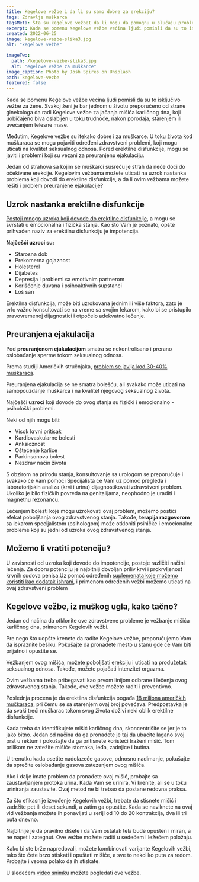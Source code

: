 ```yaml
---
title: Kegelove vežbe i da li su samo dobre za erekciju?
tags: Zdravlje muškarca
tagsMeta: Šta su kegelove vežbeI da li mogu da pomognu u slučaju problemi koji se javljaju u seksualnom životu muškarca? Na koji način se sprovode i šta možemo da očekujemo?
excerpt: Kada se pomenu Kegelove vežbe većina ljudi pomisli da su to isključivo vežbe za žene.
created: 2022-06-25
image: kegelove-vezbe-slika3.jpg
alt: "kegelove vežbe"

imageTwo:
  path: /kegelove-vezbe-slika3.jpg
  alt: "egelove vežbe za muškarce"
image_caption: Photo by Josh Spires on Unsplash
path: kegelove-vezbe
featured: false
---
```



Kada se pomenu Kegelove vežbe većina ljudi pomisli da su to isključivo vežbe za žene. Svakoj  ženi je bar jednom u životu preporučeno od strane ginekologa da radi Kegelove vežbe za jačanja mišića karličnog dna, koji uobičajeno biva oslabljen u toku trudnoće, nakon porođaja, starenjem ili uvećanjem telesne mase.

Međutim, Kegelove vežbe su itekako dobre i za muškarce. U toku života kod muškaraca se mogu pojaviti određeni zdravstveni problemi, koji mogu uticati na kvalitet seksualnog odnosa. Pored erektilne disfunkcije, mogu se javiti i problemi koji su vezani za preuranjenu ejakulaciju.

Jedan od strahova sa kojim se muškarci susreću je strah da neće doći do očekivane erekcije. Kegelovim vežbama možete uticati na uzrok nastanka problema koji dovodi do erektilne disfunkcije, a da li ovim vežbama možete rešiti i problem preuranjene ejakulacije?

## Uzrok nastanka erektilne disfunkcije

[Postoji mnogo uzroka koji dovode do erektilne disfunkcije](https://www.healthline.com/health/erectile-dysfunction#prevention), a mogu se svrstati u emocionalna i fizička stanja. Kao što Vam je poznato, opšte prihvaćen naziv za erektilnu disfunkciju je impotencija.

**Najčešći uzroci su:**

- Starosna dob
- Prekomerna gojaznost
- Holesterol 
- Dijabetes
- Depresija i problemi sa emotivnim partnerom 
- Korišćenje duvana i psihoaktivnih supstanci
- Loš san

Erektilna disfunkcija, može biti uzrokovana jednim ili više faktora, zato je vrlo važno konsultovati se na vreme sa svojim lekarom, kako bi se pristupilo pravovremenoj dijagnostici i  otpočelo adekvatno lečenje.

## Preuranjena ejakulacija

Pod **preuranjenom ejakulacijom** smatra se nekontrolisano i prerano oslobađanje sperme tokom seksualnog odnosa.

Prema studiji Američkih stručnjaka, [problem se javlja kod 30-40% muškaraca](https://my.clevelandclinic.org/health/diseases/15627-premature-ejaculation).

Preuranjena ejakulacija se ne smatra bolešću, ali svakako može uticati na samopouzdanje muškarca i na kvalitet njegovog seksualnog života.

Najčešći **uzroci** koji dovode do ovog stanja su fizički i emocionalno - psihološki problemi.

Neki od njih mogu biti:

- Visok krvni pritisak
- Kardiovaskularne bolesti
- Anksioznost
- Oštećenje karlice
- Parkinsonova bolest
- Nezdrav način života

S obzirom na prirodu stanja, konsultovanje sa urologom se preporučuje i svakako će Vam pomoći Specijalista će Vam uz pomoć pregleda i laboratorijskih analiza (krvi i urina) dijagnostikovati zdravstveni problem. Ukoliko je bilo fizičkih povreda na genitalijama, neophodno je uraditi i magnetnu rezonancu.

Lečenjem bolesti koje mogu uzrokovati ovaj problem, možemo postići efekat poboljšanja ovog zdravstvenog stanja. Takođe, **terapija razgovorom** sa lekarom specijalistom (psihologom) može otkloniti psihičke i emocionalne probleme koji su jedni od uzroka ovog zdravstvenog stanja.

## Možemo li vratiti potenciju?

U zavisnosti od uzroka koji dovode do impotencije, postoje različiti načini lečenja. Za dobru potenciju je najbitniji dovoljan priliv krvi i prokrvljenost krvnih sudova penisa.Uz pomoć određenih [suplemenata koje možemo koristiti kao dodatak ishrani](http://localhost:8080/dodaci-ishrani/multi-maka/), i primenom određenih vežbi možemo uticati na ovaj zdravstveni problem

## Kegelove vežbe, iz muškog ugla, kako tačno?

Jedan od načina da otklonite ove zdravstvene probleme je vežbanje mišića karličnog dna, primenom Kegelovih vežbi.

Pre nego što uopšte krenete da radite Kegelove vežbe, preporučujemo Vam da ispraznite bešiku. Pokušajte da pronađete mesto u stanu gde će Vam biti prijatno i opustite se.

Vežbanjem ovog mišića, možete poboljšati erekciju i uticati na produžetak seksualnog odnosa. Takođe, možete pojačati intenzitet orgazma. 

Ovim vežbama treba pribegavati kao prvom linijom odbrane i lečenja ovog zdravstvenog stanja. Takođe, ove vežbe možete raditi i preventivno.

Poslednja procena je da erektilna disfunkcija pogađa [18 miliona američkih mučkaraca](https://www.webmd.com/men/best-exercises-erectile-dysfunction-premature-ejaculation), pri čemu se sa starenjem ovaj broj povećava. Predpostavka je da svaki treći muškarac tokom svog života doživi neki oblik erektilne disfunkcije.  

Kada treba da identifikujete mišić karličnog dna, skoncentrišite se jer je to jako bitno. Jedan od načina da ga pronađete je taj da ubacite lagano svoj prst u rektum i pokušajte da ga pritisnete koristeći traženi mišić. Tom prilikom ne zatežite mišiće stomaka, leđa, zadnjice i butina.  

U  trenutku kada osetite nadolazeće gasove, odnosno nadimanje, pokušajte da sprečite oslobađanje gasova zatezanjem ovog mišića.

Ako i dalje imate problem da pronađete ovaj mišić, probajte sa zaustavljanjem protoka urina. Kada Vam se urinira, Vi krenite, ali se u toku uriniranja zaustavite. Ovaj metod ne bi trebao da postane redovna praksa. 

Za što efikasnije izvođenje Kegelovih vežbi, trebate da stisnete mišić i zadržite pet ili deset sekundi, a zatim ga opustite. Kada se naviknete na ovaj vid vežbanja možete ih ponavljati u seriji od 10 do 20 kontrakcija, dva ili tri puta dnevno.

Najbitnije je da pravilno dišete i da Vam ostatak tela bude opušten i miran, a ne napet i zategnut. Ove vežbe možete raditi u sedećem i ležećem položaju.

Kako bi ste brže napredovali, možete kombinovati varijante Kegelovih vežbi, tako što ćete brzo stiskati i opuštati mišiće, a sve to nekoliko puta za redom. Probajte i veoma polako da ih stiskate.

U sledećem [video snimku](https://youtu.be/bri4R37uBUg) možete pogledati ove vežbe.


